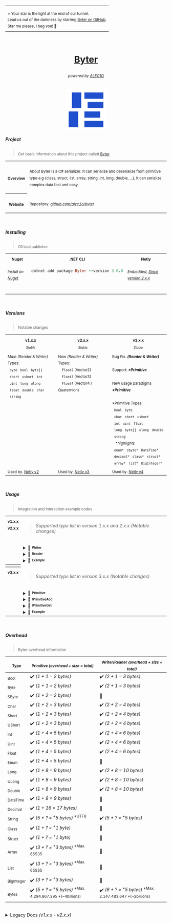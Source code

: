 <div align="right">
<table>
<td aligh="right">
<p></p>
<sup>⭐ Your star is the light at the end of our tunnel.<br> Lead us out of the darkness by starring <a href="https://github.com/alec1o/Byter">Byter on GitHub</a>.<br> Star me please, I beg you! 💙</sup>
</td>
</table>
</div>

<br>

<h1 align="center"><a href="https://github.com/alec1o/Byter">Byter</a></h1>

<h6 align="center"><sub>
powered by <a href="https://github.com/alec1o">ALEC1O</a><sub/>
</h6>

<div align="center">
  <a href="#">
    <img align="center" src="static/logo/Byter-logo-512/sprite_1.png" width="128px" alt="byter logo">
  </a>
</div>

##### Project

> <sub>Get basic information about this project called [Byter](https://github.com/alec1o/Byter)</sub>

<table>
<tr>
  <th align="center" valign="center"><sub><strong>Overview</strong></sub></th>
<td>
<br>
<sub>About
Byter is a C# serializer. It can serialize and deserialize from primitive type e.g (class, struct, list, array, string, int, long, double, ...), It can serialize complex data fast and easy.</sub>
<br>
<br>
</td>
</tr>
<tr>
  <th align="center" valign="center"><sub><strong>Website</strong></sub></th>
<td>
<br>
<sub>Repository: <a href="https://github.com/alec1o/Byter"><i>github.com/alec1o/byter</i></a></sub><br>
<br>
</td>
</tr>
</table>

<br>

##### Installing

> <sub>Official publisher</sub>

<table>
<tr>
<th valign="center" align="center"><sub>Nuget</sub></th>
<th valign="center" align="center"><sub>.NET CLI</sub></th>
<th valign="center" align="center"><sub>Netly</sub></th>
</tr>
<tr>
<td valign="top" align="left">

<h6><sup>Install on <a href="https://www.nuget.org/packages/Byter">Nuget</a></sup></h6>

</td>
<td valign="top" align="left">

```rb
dotnet add package Byter --version 3.0.0
```

</td>
<td valign="top" align="left">

<h6><sup>Embedded, <a href="https://github.com/alec1o/Netly">Since version 2.x.x</a></sup></h6>

</td>
</tr>
</table>

<br>

##### Versions

> <sub>Notable changes</sub>

<table>
<tr> <!-- title -->
<th><sub>v1.x.x</sub></th>
<th><sub>v2.x.x</sub></th>
<th><sub>v3.x.x</sub></th>
</tr>
<tr> <!-- status -->
<td valign="center" align="center"><sup><sub><i>Stable</i></sub></sup></td>
<td valign="center" align="center"><sup><sub><i>Stable</i></sub></sup></td>
<td valign="center" align="center"><sup><sub><i>Stable</i></sub></sup></td>
</tr>
<tr> <!-- row #1 -->
<td valign="top" align="left">
<sub>
<i>Main (Reader & Writer)</i> Types:
<br>
&nbsp; <code>byte</code>
&nbsp; <code>bool</code>
&nbsp; <code>byte[]</code>
<br>
&nbsp; <code>short</code>
&nbsp; <code>ushort</code>
&nbsp; <code>int</code>
<br>
&nbsp; <code>uint</code>
&nbsp; <code>long</code>
&nbsp; <code>ulong</code>
<br>
&nbsp; <code>float</code>
&nbsp; <code>double</code>
&nbsp; <code>char</code>
<br>
&nbsp; <code>string</code>
</sub>
</td>
<td valign="top" align="left">
<sub>
New <i>(Reader & Writer)</i> Types:
<br>&emsp;<code>Float2</code> (Vector2)
<br>&emsp;<code>Float3</code> (Vector3)
<br>&emsp;<code>Float4</code> (Vector4 / Quaternion)
</sub>
</td>
<td valign="top" align="left">
<sub>
Bug Fix. <i><strong>(Reader & Writer)</strong></i>
<br><br>Support: <i><strong>*Primitive</strong></i>
<br><br>New usage paradigms <i><strong>*Primitive</strong></i>
<br><br>*Primitive Types:
<br>
&nbsp; <code>bool</code>
&nbsp; <code>byte</code>
<br>
&nbsp; <code>char</code>
&nbsp; <code>short</code>
&nbsp; <code>ushort</code>
<br>
&nbsp; <code>int</code>
&nbsp; <code>uint</code>
&nbsp; <code>float</code>
<br>
&nbsp; <code>long</code>
&nbsp; <code>byte[]</code>
&nbsp; <code>ulong</code>
&nbsp; <code>double</code>
<br>
&nbsp; <code>string</code>
<br>
&nbsp;&nbsp;&nbsp;<i>*highlights</i>
<br>
&nbsp; <code>enum*</code>
&nbsp; <code>sbyte*</code>
&nbsp; <code>DateTime*</code>
<br>
&nbsp; <code>decimal*</code>
&nbsp; <code>class*</code>
&nbsp; <code>struct*</code>
<br>
&nbsp; <code>array*</code>
&nbsp; <code>list*</code>
&nbsp; <code>BigInteger*</code>
</sub></td>
</tr>
<tr> <!-- row #2 -->
<td valign="top" align="left"><sub>Used by. <a href="https://github.com/alec1o/Netly">Netly v2</a></sub></td>
<td valign="top" align="left"><sub>Used by. <a href="https://github.com/alec1o/Netly">Netly v3</a></sub></td>
<td valign="top" align="left"><sub>Used by. <a href="https://github.com/alec1o/Netly">Netly v4</a></sub></td>
</tr>
</table>

<br>

##### Usage

> <sub>Integration and interaction example codes</sub>


<table>

<tr>
<th align="center" valign="top"><sub><strong>v1.x.x<br>v2.x.x</strong></sub></th>
<td>

> <h6>Supported type list in version 1.x.x and 2.x.x (Notable changes)</h6>

<details><summary>📄 <strong><sup><sub>Writer</sub></sup></strong></summary>

### Constructor

- ###### () :                      ``Writer`` <br><sub>Create instance with empty internal buffer</sub>
- ###### (``Writer`` writer) :     ``Writer`` <br><sub>Create instance and copy buffer of <i>(Writer)</i> as internal buffer</sub>
- ###### (ref ``Writer`` writer) : ``Writer`` <br><sub>Create instance and copy buffer of <i>(ref Writer)</i> as internal buffer</sub>

### Proprieties

- ###### Length :   ``int`` <br><sub>Return buffer length.</sub>

### Methods

- ###### Write(T value) :   ``void`` <br><sub>Write content in internal buffer</sub>
- ###### GetBytes() :     ``byte[]`` <br><sub>Return buffer from <i>(Writer)</i> instance as <i>byte[])</i> </sub>
- ###### GetList() :  ``List<byte>`` <br><sub>Return buffer from <i>(Writer)</i> instance as <i>List&lt;byte&gt;</i> </sub>
- ###### Clear():           ``void`` <br><sub>Clear internal buffer from <i>(Writer)</i> instance</sub>

</details>
<details><summary>📄 <strong><sup><sub>Reader</sub></sup></strong></summary>

### Constructor

- ###### (``byte[]`` buffer) :     ``Reader`` <br><sub>Create instance using <i>(Byte[])</i> as internal buffer</sub>
- ###### (``Writer`` writer) :     ``Reader`` <br><sub>Create instance using <i>(Writer)</i> as internal buffer</sub>
- ###### (ref ``Writer`` writer) : ``Reader`` <br><sub>Create instance using <i>(ref Writer)</i> as internal buffer</sub>

### Proprieties

- ###### Success : ``bool`` <br><sub>Return true if deserialized successful.</sub>
- ###### Position : ``int`` <br><sub>Return current read index.</sub>
- ###### Length :   ``int`` <br><sub>Return buffer length.</sub>

### Methods

- ###### Seek(``int`` position) :                    ``void`` <br><sub>Move position (internal buffer index)</sub>
- ###### Read<``T``>() :                                ``T`` <br><sub>Read content from iternal buffer.</sub>
- ###### Read<``string``>(``Encoding`` encoding) : ``string`` <br><sub>Read custom encoding string.</sub>

</details>
<details><summary>📄 <strong><sup><sub>Example</sub></sup></strong></summary>

- ###### Writer
    ```csharp
    using Byter;
    
    Writer w = new();
    
    // write data
  
    w.Write("Powered by ALEC1O");
    w.Write("由 ALEC1O 提供支持", Encoding.UTF32);
    w.Write((int)1000000);` // 1.000.000
    w.Write((char)'A');
    w.Write((long)-1000000000); // -100.0000.000
    w.Write((byte[])[0, 1, 2, 3]);
    
    // Float(1|2|3) only available in version 2
    w.Write(new Float2(-100F, 300F));
    w.Write(new Float3(-100F, 300F, 600F));
    w.Write(new Float4(-100F, 300F, 600F, 900F));
    
    // get buffer
    
    byte[] buffer = w.GetBytes();
    
    // example send buffer
    Magic.Send(buffer);
    ```
- ###### Reader
    ```csharp
    using Byter;
    
    // example receive buffer
    byte[] buffer = Magic.Receive();
    
    // create instance
    Reader r = new()
        
    // read data
    
    string noticeInEnglish = r.Read<string>(); // Powered by ALEC1O
    string noticeInChinese = r.Read<string>(Encoding.UTF32); // 由 ALEC1O 提供支持
    int myInt = r.Read<int>(); // 1.000.000
    char myChar = r.Read<char>(); // 'A'
    long myLong = r.Read<long>(); // -100.0000.000
    byte[] myBytes = r.Read<byte[]>(); // [0, 1, 2, 3]
    
    // Float(1|2|3) only available in version 2
    Float2 myFloat2 = r.Read<Float2>(); // [x: -100F] [y: 300F]
    Float3 myFloat3 = r.Read<Float3>(); // [x: -100F] [y: 300F] [z: 600F]
    Float4 myFloat4 = r.Read<Float4>(); // [x: -100F] [y: 300F] [z: 600F] [w: 900F]
    
    if (r.Sucess)
    {
        // sucess on read all data
    }
    else
    {
        // one or more data isn't found when deserialize. Might ignore this buffer!
    }
    ```

- ###### Dynamic Read Technical
    ```csharp
    var r = new Reader(...);
    
    var topic = r.Read<string>(Encoding.ASCII);
    
    if(!r.Sucess) return; // ignore this 
    
    if (topic == "login")
    {
        string username = r.Read<string>(Encoding.UTF32);
        string password = r.Read<string>(Encoding.ASCII);
        
        if (!r.Sucess) return; // ignore this
        // login user...
    }
    else if(topic == "get user address")
    {
        ulong userId  = r.Read<ulong>();
        string token = r.Read<string>(Encoding.ASCII);
        
        if (!r.Sucess) return; // ignore this
        // get user adress...
    }
    ...
    else
    {
        // ignore this. (Topic not found)
    }
    ```

</details>
</td>
</tr>

<tr><th></th></tr>

<tr>
<th align="center" valign="top"><sub><strong>v3.x.x</strong></sub></th>
<td>

> <h6>Supported type list in version 3.x.x (Notable changes)</h6>

<details><summary>📄 <strong><sup><sub>Primitive</sub></sup></strong></summary>

### Constructor

- ###### () :                      ``Primitive`` <br><sub>Create instance with empty internal buffer</sub>
- ###### (``byte[]`` buffer) :     ``Primitive`` <br><sub>Create instance using (Byte[]) as internal buffer</sub>

### Proprieties

- ###### Position :      ``int`` <br><sub>Return internal reading index/position.</sub>
- ###### IsValid :      ``bool`` <br><sub>Return (true) if data was read successful. otherwise (false)</sub>
- ###### Add : ``IPrimitiveAdd`` <br><sub>Object used to (read/get) content from internal (Primitive) buffer</sub>
- ###### Get : ``IPrimitiveGet`` <br><sub>Object used to (write/add) content in internal (Primitive) buffer</sub>

### Methods

- ###### GetBytes() :     ``byte[]`` <br><sub>Return buffer from <i>(Primitive)</i> instance as <i>byte[])</i> </sub>
- ###### GetList() :  ``List<byte>`` <br><sub>Return buffer from <i>(Primitive)</i> instance as <i>List&lt;byte&gt;</i> </sub>
- ###### Reset():           ``void`` <br><sub>Clear internal buffer from <i>(Primitive)</i> instance</sub>

</details>

<details><summary>📄 <strong><sup><sub>IPrimitiveAdd</sub></sup></strong></summary>

### Methods

- ###### Bool(``bool`` value)             ``void`` <br><sub>(Write/Add) element typeof(bool) in internal buffer</sub>
- ###### Byte(``byte`` value)             ``void`` <br><sub>(Write/Add) element typeof(byte) in internal buffer</sub>
- ###### SByte(``sbyte`` value)           ``void`` <br><sub>(Write/Add) element typeof(sbyte) in internal buffer</sub>
- ###### Char(``char`` value)             ``void`` <br><sub>(Write/Add) element typeof(char) in internal buffer</sub>
- ###### Short(``short`` value)           ``void`` <br><sub>(Write/Add) element typeof(short) in internal buffer</sub>
- ###### UShort(``ushort`` value)         ``void`` <br><sub>(Write/Add) element typeof(ushort) in internal buffer</sub>
- ###### Int(``int`` value)               ``void`` <br><sub>(Write/Add) element typeof(int) in internal buffer</sub>
- ###### UInt(``uint`` value)             ``void`` <br><sub>(Write/Add) element typeof(uint) in internal buffer</sub>
- ###### Float(``float`` value)           ``void`` <br><sub>(Write/Add) element typeof(float) in internal buffer</sub>
- ###### Enum<``T``>(``T`` value)         ``void`` <br><sub>(Write/Add) element typeof(enum) in internal buffer</sub>
- ###### Long(``long`` value)             ``void`` <br><sub>(Write/Add) element typeof(long) in internal buffer</sub>
- ###### ULong(``ulong`` value)           ``void`` <br><sub>(Write/Add) element typeof(ulong) in internal buffer</sub>
- ###### Double(``double`` value)         ``void`` <br><sub>(Write/Add) element typeof(double) in internal buffer</sub>
- ###### DateTime(``DateTime`` value)     ``void`` <br><sub>(Write/Add) element typeof(DateTime) in internal buffer</sub>
- ###### Decimal(``decimal`` value)       ``void`` <br><sub>(Write/Add) element typeof(decimal) in internal buffer</sub>
- ###### String(``string`` value)         ``void`` <br><sub>(Write/Add) element typeof(string) in internal buffer</sub>
- ###### Class<``T``>(``T`` value)        ``void`` <br><sub>(Write/Add) element typeof(T) in internal buffer</sub>
- ###### Struct<``T``>(``T`` value)       ``void`` <br><sub>(Write/Add) element typeof(T) in internal buffer</sub>
- ###### Array<``T``>(``T`` value)        ``void`` <br><sub>(Write/Add) element typeof(T[]) in internal buffer</sub>
- ###### List<``T``>(``List<T>`` value)   ``void`` <br><sub>(Write/Add) element typeof(List<T>) in internal buffer</sub>
- ###### BigInteger(``BigInteger`` value) ``void`` <br><sub>(Write/Add) element typeof(BigInteger) in internal buffer</sub>
- ###### Bytes(``byte[]`` value)          ``void`` <br><sub>(Write/Add) element typeof(byte[]) in internal buffer</sub>

</details>

<details><summary>📄 <strong><sup><sub>IPrimitiveGet</sub></sup></strong></summary>

### Methods

- ###### Bool()             ``bool`` <br><sub>(Read/Get) element typeof(bool) from internal buffer</sub>
- ###### Byte()             ``byte`` <br><sub>(Read/Get) element typeof(byte) from internal buffer</sub>
- ###### SByte()           ``sbyte`` <br><sub>(Read/Get) element typeof(sbyte) from internal buffer</sub>
- ###### Char()             ``char`` <br><sub>(Read/Get) element typeof(char) from internal buffer</sub>
- ###### Short()           ``short`` <br><sub>(Read/Get) element typeof(short) from internal buffer</sub>
- ###### UShort()         ``ushort`` <br><sub>(Read/Get) element typeof(ushort) from internal buffer</sub>
- ###### Int()               ``int`` <br><sub>(Read/Get) element typeof(int) from internal buffer</sub>
- ###### UInt()             ``uint`` <br><sub>(Read/Get) element typeof(uint) from internal buffer</sub>
- ###### Float()           ``float`` <br><sub>(Read/Get) element typeof(float) from internal buffer</sub>
- ###### Enum<``T``>()         ``T`` <br><sub>(Read/Get) element typeof(enum) from internal buffer</sub>
- ###### Long()             ``long`` <br><sub>(Read/Get) element typeof(long) from internal buffer</sub>
- ###### ULong()           ``ulong`` <br><sub>(Read/Get) element typeof(ulong) from internal buffer</sub>
- ###### Double()         ``double`` <br><sub>(Read/Get) element typeof(double) from internal buffer</sub>
- ###### DateTime()     ``DateTime`` <br><sub>(Read/Get) element typeof(DateTime) from internal buffer</sub>
- ###### Decimal()       ``decimal`` <br><sub>(Read/Get) element typeof(decimal) from internal buffer</sub>
- ###### String()         ``string`` <br><sub>(Read/Get) element typeof(string) from internal buffer</sub>
- ###### Class<``T``> ()       ``T`` <br><sub>(Read/Get) element typeof(T) from internal buffer</sub>
- ###### Struct<``T``>()       ``T`` <br><sub>(Read/Get) element typeof(T) from internal buffer</sub>
- ###### Array<``T``>()      ``T[]`` <br><sub>(Read/Get) element typeof(T[]) from internal buffer</sub>
- ###### List<``T``>()   ``List<T>`` <br><sub>(Read/Get) element typeof(List<T) from in internal buffer</sub>
- ###### BigInteger() ``BigInteger`` <br><sub>(Read/Get) element typeof(BigInteger) from internal buffer</sub>
- ###### Bytes()          ``byte[]`` <br><sub>(Read/Get) element typeof(byte[]) from internal buffer</sub>

</details>

<details><summary>📄 <strong><sup><sub>Example</sub></sup></strong></summary>

- ###### Add Element
    ```csharp
    using Byter;
    
    Primitive primitive = new();
    
    // write elements
  
    primitive.Add.Class(myCharacterInfoClass);
    primitive.Add.Array(myCharacterArray);
    primitive.Add.List(myLogList);
    primitive.Add.Struct(myDeviceStruct);
    primitive.Add.DateTime(DateTime.UtcNow);
    primitive.Add.Enum(MyEnum.Option1);
    primitive.Add.Bytes(myImageBuffer);
    
    // send buffer
  
    byte[] buffer = primitive.GetBytes();
    Magic.Send(buffer); // EXAMPLE!
    ```

- ###### Get Element
    ```csharp
    using Byter;
    
    // receive bugger
    
    byte[] buffer = Magic.Receive(); // EXAMPLE!
    
    Primitive primitive = new(buffer);
    
    // read elements
    
    var myCharacterInfoClass = primitive.Get.Class<CharacterInfoClass>();
    var myCharacterArray = primitive.Get.Array<Character>();
    var myLogList = primitive.Get.List<string>();
    var myDeviceStruct = primitive.Get.Struct<DeviceStruct>();
    var myTime = primitive.Get.DateTime();
    var myEnum = primitive.Get.Enum<MyEnum>();
    var myImageBuffer = primitive.Get.Bytes();
    
    if (primitive.IsValid)
    {
        // sucess on read all data
    }
    else
    {
        // one or more data isn't found when deserialize. Might ignore this buffer!
    }
    
    ```

- ###### Dynamic Read Technical
    ```csharp
    Primitive primitive = new(...);
    
    var topic = primitive.Get.String();
    
    if(!primitive.IsValid) return; // ignore this 
    
    if (topic == "login")
    {
        var loginInfo = primitive.Get.Class<LoginInfo>();
        
        if (!primitive.IsValid) return; // ignore this
        // login user...
    }
    else if (topic == "get user address")
    {
        var getUserAddressInfo = primitive.Get.Class<GetUserAddressInfo>();
        
        if (!primitive.IsValid) return; // ignore this
        // get user adress...
    }
    ...
    else
    {
        // ignore this. (Topic not found)
    }
    ```

</details>
</td>
</tr>
</table>

<br>

##### Overhead

> <sub>Byter overhead information</sub>

| <sub>Type</sub>       | <sub>Primitive <i>(overhead + size = total)</i></sub>                                 | <sub>Writer/Reader <i>(overhead + size = total)</i></sub>                            |
|-----------------------|---------------------------------------------------------------------------------------|--------------------------------------------------------------------------------------|
| <sub>Bool</sub>       | ✔️  <i>(1 + 1 = 2 bytes)</i>                                                          | ✔️ <i>(2 + 1 = 3 bytes)</i>                                                          |
| <sub>Byte</sub>       | ✔️  <i>(1 + 1 = 2 bytes)</i>                                                          | ✔️ <i>(2 + 1 = 3 bytes)</i>                                                          |
| <sub>SByte</sub>      | ✔️  <i>(1 + 2 = 2 bytes)</i>                                                          | 🚫                                                                                   |
| <sub>Char</sub>       | ✔️  <i>(1 + 2 = 3 bytes)</i>                                                          | ✔️ <i>(2 + 2 = 4 bytes)</i>                                                          |
| <sub>Short</sub>      | ✔️  <i>(1 + 2 = 3 bytes)</i>                                                          | ✔️ <i>(2 + 2 = 4 bytes)</i>                                                          |
| <sub>UShort</sub>     | ✔️  <i>(1 + 2 = 3 bytes)</i>                                                          | ✔️ <i>(2 + 2 = 4 bytes)</i>                                                          |
| <sub>Int</sub>        | ✔️  <i>(1 + 4 = 5 bytes)</i>                                                          | ✔️ <i>(2 + 4 = 6 bytes)</i>                                                          |
| <sub>UInt</sub>       | ✔️  <i>(1 + 4 = 5 bytes)</i>                                                          | ✔️ <i>(2 + 4 = 6 bytes)</i>                                                          |
| <sub>Float</sub>      | ✔️  <i>(1 + 4 = 5 bytes)</i>                                                          | ✔️ <i>(2 + 4 = 6 bytes)</i>                                                          |
| <sub>Enum</sub>       | ✔️  <i>(1 + 4 = 5 bytes)</i>                                                          | 🚫                                                                                   |
| <sub>Long</sub>       | ✔️  <i>(1 + 8 = 9 bytes)</i>                                                          | ✔️ <i>(2 + 8 = 10 bytes)</i>                                                         |
| <sub>ULong</sub>      | ✔️  <i>(1 + 8 = 9 bytes)</i>                                                          | ✔️ <i>(2 + 8 = 10 bytes)</i>                                                         |
| <sub>Double</sub>     | ✔️  <i>(1 + 8 = 9 bytes)</i>                                                          | ✔️ <i>(2 + 8 = 10 bytes)</i>                                                         |
| <sub>DateTime</sub>   | ✔️  <i>(1 + 8 = 9 bytes)</i>                                                          | 🚫                                                                                   |
| <sub>Decimal</sub>    | ✔️  <i>(1 + 16 = 17 bytes)</i>                                                        | 🚫                                                                                   |
| <sub>String</sub>     | ✔️  <i>(5 + ? = <sup>+</sup>5 bytes)</i> <sup>*UTF8</sup>                             | ✔️ <i>(5 + ? = <sup>+</sup>5 bytes)</i>                                              |
| <sub>Class</sub>      | ✔️  <i>(1 + ? = <sup>+</sup>1 byte)</i>                                               | 🚫                                                                                   |
| <sub>Struct</sub>     | ✔️  <i>(1 + ? = <sup>+</sup>1 byte)</i>                                               | 🚫                                                                                   |
| <sub>Array</sub>      | ✔️  <i>(3 + ? = <sup>+</sup>3 bytes)</i>  <sup>*Max. 65535</sup>                      | 🚫                                                                                   |
| <sub>List</sub>       | ✔️  <i>(3 + ? = <sup>+</sup>3 bytes)</i>  <sup>*Max. 65535</sup>                      | 🚫                                                                                   |
| <sub>BigInteger</sub> | ✔️  <i>(3 + ? = <sup>+</sup>3 bytes)</i>                                              | 🚫                                                                                   |
| <sub>Bytes</sub>      | ✔️  <i>(5 + ? = <sup>+</sup>5 bytes)</i> <sup>*Max. 4.294.967.295 *(~4billions)</sup> | ✔️ <i>(6 + ? = <sup>+</sup>5 bytes)</i> <sup>*Max. 2.147.483.647 *(~2billions)</sup> |

<br>















<details>
<summary>Legacy Docs <i>(v1.x.x - v2.x.x)</i></summary>

# Byter

Byter is a bytes serializer. It can serialize and deserialize from primitive type.

> ###### Byter is very stable, super easy to learn, extremely fast and inexpensive (2 bytes or ``sizeof(char)`` of overhead per data written) and ``100%`` written in ``C#`` and it's FREE!

<br><hr><br>

## Install

- #### Nuget [SEE HERE](https://www.nuget.org/packages/Byter)
  ###### .NET CLI
  ```rb
  dotnet add package Byter --version 2.0
  ```
  ###### Git submodule
  See how add as git submodule? See on bottom of this docs

<br><hr/>

## Usage

#### Namespace

```csharp
using Byter
```

#### Types

```ts
[
    `byte`,
    `bool`,
    `byte[]`,
    `short`,
    `ushort`,
    `int`,
    `uint`,
    `long`,
    `ulong`,
    `float`,
    `double`,
    `char`,
    `string`,
    `Float2`(Vector2),
    `Float3`(Vector3),
    `Float4`(Vector4 / Quaternion),
]
```

<hr/>

## Writer

> Constructor

-

```cs
_ = new Writer();                          // Create default instance
_ = new Writer(new Writer());              // Create instance and copy from existing Writer
_ = new Writer(ref new Writer());          // Create instance and copy from existing Writer (using ref)
```

<br>

> Proprietary

- #### ``Length``
  ```cs
  using Byter;

  var w = new Writer();

  // Get lenght of buffer
  int lenght = w.Length; 
  ```

<br/>

> Methods

- #### ``Write(dynamic value)``
  ```cs
  using Byter;

  // Create writer instance;
  using var w = new Writer();
  
  // Write string
  w.Write("KEZERO");

  // Write char
  w.Write('K');

  // Write Float3 (Vector3)
  w.Write(new Float3(10F, 10F, 10F));

  // Get bytes (buffer)
  byte[] buffer = w.GetBytes();

  // Get byte list (buffer)
  List<byte> bytes = w.GetList();
  ```

- #### ``GetBytes()``
  ```cs
  using Byter;

  var w = new Writer();

  // Return buffer on <Writer> instance 
  byte[] buffer = w.GetBytes();
  ```

- #### ``GetList()``
  ```cs
  using Byter;

  var w = new Writer();

  // Return buffer on <Writer> instance as byte list 
  List<byte> bytes = w.GetList();
  ```

- #### ``Clear()``
  ```cs
  using Byter;

  var w = new Writer();
  w.Write((int)1000);
  w.Write((float)100f);

  // Clear internal buffer and reset internal index
  w.Clear();
  ```

<hr>

## Reader

> Constructor

-

```cs
_ = new Reader(new Writer());               // Create instance and copy buffer from existing Writer
_ = new Reader(ref new Writer());           // Create instance and copy buffer from existing Writer (ref Writer)
_ = new Reader(new byte[] { 1, 1, 1, 1 });  // Create instance from buffer (bytes (byte[]))
```

<br/>

> Proprietary

- #### ``Length``
  ```cs
  using Byter;

  byte[] buffer = ...;
  var r = new Reader(buffer);

  // Get lenght of buffer
  int lenght = r.Length; 
  ```

- #### ``Position``
  ```cs
  using Byter;

  byte[] buffer = ...;
  var r = new Reader(buffer);

  // return current index of readed buffer
  int position = r.Position; 
  ```

- #### ``Success``
    ```cs
    using Byter;

    byte[] buffer = ...;
    var r = new Reader(buffer);
    string name = r.Read<string>();
    int age = r.Read<int>();
    
    // return true if not exist problem on read values.
    // return false when have any error on read values;
    bool success = r.Success; 
    ```
    - ###### WARNING
      Internally, before data is written a prefix is added in front of it, so when reading it always compares the prefix
      of the (data type) you want to read with the strings in the read buffer. if the prefixes do not match then o (
      Reader. Success = False), eg. If you write an (int) and try to read a float (Reader.Success = False) because the
      prefix of an (int) is different from that of a (float), it is recommended to read all the data and at the end
      check the success, if it is (Reader.Success = False) then one or more data is corrupt. This means that Writer and
      Reader add dipping to your write and read data.

<br/>

> Methods

- #### ``Read<T>()`` ``Read<string>(Encoding encoding)``;
  ```cs
  using Byter;

  byte[] buffer = ...;

  // Create reader instance
  using r = new Reader(buffer);

  string name = r.Read<string>();
  char firstLatter = r.Read<char>();
  Float3 position = r.Read<Float3>();

  // Check if is success
  if (r.Success)
  {
      Console.WriteLine($"Name: {name}");
      Console.WriteLine($"First Latter: {firstLatter}");
      Console.WriteLine($"Position: {position}");
  }
  else
  {
      Console.WriteLine("Error on get data");
  }
  ```

- #### ``Seek(int position)``;
  ```cs
  using Byter;

  using var w = new Writer();
  w.Write("KEZERO");
  w.Write((int) 1024);

  using var r = new Reader(ref w);

  string name = r.Read<string>(); // name: KEZERO
  int age = r.Read<int>(); // age: 1024
  
  // Move index (Reader.Position) for target value "MIN VALUE IS 0";
  r.Seek(10); // move current index for read for 10 (when start read using .Read<Type> will start read on 10 index from buffer);

  // Reset internal position
  r.Seek(0);

  string name2 = r.Read<string>(); // name: KEZERO (because the start index of this string on buffer is 0)
  int age2 = r.Read<int>(); age: 1024;

  // NEED READ LAST INT
  r.Seek(r.Position - sizeof(int) + sizeof(char) /* int size is 4 + char size is 2. The 2 bytes is overhead of protocol */);    
  int age3 = r.Read<int>(); age: 1024 (because i return 4bytes before old current value)
  ```

<br/><hr/><br/>

#### Sample

```csharp
using Byter;

// writing
Writer writer = new();

writer.Write(1000); // index
writer.Write("{JSON}"); // content
writer.Write(new byte[]{ 1, 1, 1, 1 }); // image

// geting buffer
byte[] buffer = writer.GetBytes();
writer.Dispose(); // Destroy Writer

// reading
Reader reader = new(buffer);

int index = reader.Read<int>();
string json = reader.Read<string>();
byte[] image = reader.Read<byte[]>();

// Check error
if (!reader.Success) // IS FALSE
{
    Console.WriteLine("*** ERROR ****");
    return;
}

// Check success
Console.WriteLine("*** SUCCESS ****");      

// Output
Console.WriteLine($"Index: {index}");           // output: 1000
Console.WriteLine($"JSON : {json }");           // output: JSON
Console.WriteLine($"Image: {image.Length}");    // output: 4
Console.WriteLine($"Status: {reader.Success}"); // output: True

// Making error
float delay = reader.Read<float>();
                                                                                            /*
WARNING:                
if you reverse the reading order or try to read more data than added (Reader.Succes = False),
Remembering does not return exception when trying to read data that does not exist it just
returns the default construction, and (Reader.Success) will be assigned (False)             */

if (reader.Success)  // IS FALSE, THE IS NOT WRITED IN BUFFER
    Console.WriteLine($"Delay: {delay}");
else                // IS TRUE, THE DELAY NOT EXIST
    Console.WriteLine($"Delay not exist");

// Output of status
Console.WriteLine($"Status: {reader.Success}"); // output: False

reader.Dispose(); // Destroy Reader
```

<br/><hr/><br/>

#### Install using git submodule

  ```rb
  # Install - recommend a stable branch e.g. "1.x" or use a fork repository, --depth clone last sources
  git submodule add --name byter --depth 1 --branch main "https://github.com/alec1o/byter" vendor/byter

  # Rebuilding - Download repository and link it in file location, must add this step in dotnet.yaml if using
  git submodule update --init

  # Update submodule - Update and load new repository updates
  git submodule update --remote

  # PATH
  # |__ vendor
  # |   |__ byter
  # |      |__ src
  # |        |__ Byter.csproj
  # |
  # |__ app
  # |   |__ app.csproj
  # |
  # |__ app.sln
  # |__ .git
  # |__ .gitignore
  # |__ .gitmodules

  # .NET link on .sln
  cd <PATH>
  dotnet sln add vendor/byter/src/Byter.csproj

  # .NET link on .csproj
  cd app/
  dotnet add reference ../vendor/byter/src/Byter.csproj
  
  # Rebuild dependencies to be linked in the project
  dotnet restore
  ```

</details>

<br>
